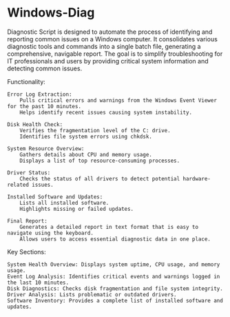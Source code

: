 # Windows-Diag
Diagnostic Script is designed to automate the process of identifying and reporting common issues on a Windows computer. It consolidates various diagnostic tools and commands into a single batch file, generating a comprehensive, navigable report. The goal is to simplify troubleshooting for IT professionals and users by providing critical system information and detecting common issues.

Functionality:

    Error Log Extraction:
        Pulls critical errors and warnings from the Windows Event Viewer for the past 10 minutes.
        Helps identify recent issues causing system instability.

    Disk Health Check:
        Verifies the fragmentation level of the C: drive.
        Identifies file system errors using chkdsk.

    System Resource Overview:
        Gathers details about CPU and memory usage.
        Displays a list of top resource-consuming processes.

    Driver Status:
        Checks the status of all drivers to detect potential hardware-related issues.

    Installed Software and Updates:
        Lists all installed software.
        Highlights missing or failed updates.

    Final Report:
        Generates a detailed report in text format that is easy to navigate using the keyboard.
        Allows users to access essential diagnostic data in one place.

Key Sections:

    System Health Overview: Displays system uptime, CPU usage, and memory usage.
    Event Log Analysis: Identifies critical events and warnings logged in the last 10 minutes.
    Disk Diagnostics: Checks disk fragmentation and file system integrity.
    Driver Analysis: Lists problematic or outdated drivers.
    Software Inventory: Provides a complete list of installed software and updates.
